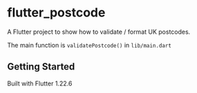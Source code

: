 # flutter_postcode

A Flutter project to show how to validate / format UK postcodes.

The main function is `validatePostcode()` in `lib/main.dart`

## Getting Started

Built with Flutter 1.22.6